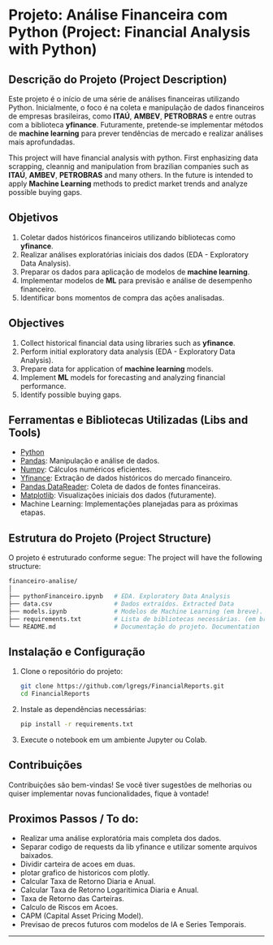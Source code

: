 # Projeto: Análise Financeira com Python (Project: Financial Analysis with Python)

## Descrição do Projeto (Project Description)
Este projeto é o início de uma série de análises financeiras utilizando Python. Inicialmente, o foco é na coleta e manipulação de dados financeiros de empresas brasileiras, como **ITAÚ**, **AMBEV**, **PETROBRAS** e entre outras com a biblioteca **yfinance**. Futuramente, pretende-se implementar métodos de **machine learning** para prever tendências de mercado e realizar análises mais aprofundadas.

This project will have financial analysis with python. First enphasizing data scrapping, cleannig and manipulation from brazilian companies such as  **ITAÚ**, **AMBEV**, **PETROBRAS** and many others. In the future is intended to apply **Machine Learning** methods to predict market trends and analyze possible buying gaps.

## Objetivos
1. Coletar dados históricos financeiros utilizando bibliotecas como **yfinance**.
2. Realizar análises exploratórias iniciais dos dados (EDA - Exploratory Data Analysis).
3. Preparar os dados para aplicação de modelos de **machine learning**.
4. Implementar modelos de **ML** para previsão e análise de desempenho financeiro.
5. Identificar bons momentos de compra das ações analisadas.
## Objectives 
1. Collect historical financial data using libraries such as **yfinance**.
2. Perform initial exploratory data analysis (EDA - Exploratory Data Analysis).
3. Prepare data for application of **machine learning** models.
4. Implement **ML** models for forecasting and analyzing financial performance.
5. Identify possible buying gaps.

## Ferramentas e Bibliotecas Utilizadas (Libs and Tools)
- [Python](https://www.python.org/)
- [Pandas](https://pandas.pydata.org/): Manipulação e análise de dados.
- [Numpy](https://numpy.org/): Cálculos numéricos eficientes.
- [Yfinance](https://pypi.org/project/yfinance/): Extração de dados históricos do mercado financeiro.
- [Pandas DataReader](https://pandas-datareader.readthedocs.io/): Coleta de dados de fontes financeiras.
- [Matplotlib](https://matplotlib.org/): Visualizações iniciais dos dados (futuramente).
- Machine Learning: Implementações planejadas para as próximas etapas.

## Estrutura do Projeto (Project Structure)
O projeto é estruturado conforme segue:
The project will have the following structure:

```bash
financeiro-analise/
│
├── pythonFinanceiro.ipynb   # EDA. Exploratory Data Analysis
├── data.csv                 # Dados extraídos. Extracted Data              
├── models.ipynb             # Modelos de Machine Learning (em breve). ML Models
├── requirements.txt         # Lista de bibliotecas necessárias. (em breve). Libs and requirements to run the code.
└── README.md                # Documentação do projeto. Documentation
```

## Instalação e Configuração
1. Clone o repositório do projeto:
   ```bash
   git clone https://github.com/lgregs/FinancialReports.git
   cd FinancialReports
   ```

2. Instale as dependências necessárias:
   ```bash
   pip install -r requirements.txt
   ```

3. Execute o notebook em um ambiente Jupyter ou Colab.

## Contribuições
Contribuições são bem-vindas! Se você tiver sugestões de melhorias ou quiser implementar novas funcionalidades, fique à vontade!

## Proximos Passos / To do:
- Realizar uma análise exploratória mais completa dos dados.
- Separar codigo de requests da lib yfinance e utilizar somente arquivos baixados.
- Dividir carteira de acoes em duas.
- plotar grafico de historicos com plotly.
- Calcular Taxa de Retorno Diaria e Anual.
- Calcular Taxa de Retorno Logaritimica Diaria e Anual.
- Taxa de Retorno das Carteiras.
- Calculo de Riscos em Acoes.
- CAPM (Capital Asset Pricing Model).
- Previsao de precos futuros com modelos de IA e Series Temporais.

---

